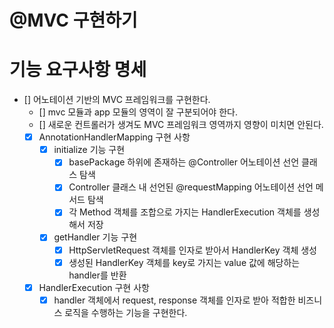 # @MVC 구현하기

# 기능 요구사항 명세
- [] 어노테이션 기반의 MVC 프레임워크를 구현한다.
  - [] mvc 모듈과 app 모듈의 영역이 잘 구분되어야 한다.
  - [] 새로운 컨트롤러가 생겨도 MVC 프레임워크 영역까지 영향이 미치면 안된다.
  - [x] AnnotationHandlerMapping 구현 사항
    - [x] initialize 기능 구현
      - [x] basePackage 하위에 존재하는 @Controller 어노테이션 선언 클래스 탐색
      - [x] Controller 클래스 내 선언된 @requestMapping 어노테이션 선언 메서드 탐색
      - [x] 각 Method 객체를 조합으로 가지는 HandlerExecution 객체를 생성해서 저장
    - [x] getHandler 기능 구현
      - [x] HttpServletRequest 객체를 인자로 받아서 HandlerKey 객체 생성
      - [x] 생성된 HandlerKey 객체를 key로 가지는 value 값에 해당하는 handler를 반환
  - [x] HandlerExecution 구현 사항
    - [x] handler 객체에서 request, response 객체를 인자로 받아 적합한 비즈니스 로직을 수행하는 기능을 구현한다.
